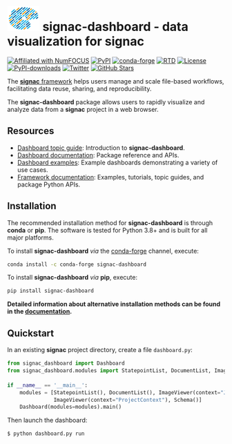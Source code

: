 # <img src="https://raw.githubusercontent.com/glotzerlab/signac-dashboard/main/doc/images/palette-header.png" width="75" height="58"> signac-dashboard - data visualization for signac

[![Affiliated with NumFOCUS](https://img.shields.io/badge/NumFOCUS-affiliated%20project-orange.svg?style=flat&colorA=E1523D&colorB=007D8A)](https://numfocus.org/sponsored-projects/affiliated-projects)
[![PyPI](https://img.shields.io/pypi/v/signac-dashboard.svg)](https://pypi.org/project/signac-dashboard/)
[![conda-forge](https://img.shields.io/conda/vn/conda-forge/signac-dashboard.svg?style=flat)](https://anaconda.org/conda-forge/signac-dashboard)
[![RTD](https://img.shields.io/readthedocs/signac-dashboard.svg?style=flat)](https://signac.readthedocs.io/)
[![License](https://img.shields.io/github/license/glotzerlab/signac-dashboard.svg)](https://github.com/glotzerlab/signac-dashboard/blob/main/LICENSE.txt)
[![PyPI-downloads](https://img.shields.io/pypi/dm/signac-dashboard.svg?style=flat)](https://pypistats.org/packages/signac-dashboard)
[![Twitter](https://img.shields.io/twitter/follow/signacdata?style=social)](https://twitter.com/signacdata)
[![GitHub Stars](https://img.shields.io/github/stars/glotzerlab/signac-dashboard?style=social)](https://github.com/glotzerlab/signac-dashboard/)

The [**signac** framework](https://signac.readthedocs.io) helps users manage and scale file-based workflows, facilitating data reuse, sharing, and reproducibility.

The **signac-dashboard** package allows users to rapidly visualize and analyze data from a **signac** project in a web browser.

## Resources

- [Dashboard topic guide](https://signac.readthedocs.io/en/latest/dashboard.html):
  Introduction to **signac-dashboard**.
- [Dashboard documentation](https://signac.readthedocs.io/projects/dashboard/):
  Package reference and APIs.
- [Dashboard examples](examples/):
  Example dashboards demonstrating a variety of use cases.
- [Framework documentation](https://signac.readthedocs.io/):
  Examples, tutorials, topic guides, and package Python APIs.

## Installation

The recommended installation method for **signac-dashboard** is through **conda** or **pip**.
The software is tested for Python 3.8+ and is built for all major platforms.

To install **signac-dashboard** *via* the [conda-forge](https://conda-forge.github.io/) channel, execute:

```bash
conda install -c conda-forge signac-dashboard
```

To install **signac-dashboard** *via* **pip**, execute:

```bash
pip install signac-dashboard
```

**Detailed information about alternative installation methods can be found in the [documentation](https://signac.readthedocs.io/projects/dashboard/en/latest/installation.html).**


## Quickstart

In an existing **signac** project directory, create a file `dashboard.py`:

```python
from signac_dashboard import Dashboard
from signac_dashboard.modules import StatepointList, DocumentList, ImageViewer, Schema

if __name__ == '__main__':
    modules = [StatepointList(), DocumentList(), ImageViewer(context="JobContext"),
               ImageViewer(context="ProjectContext"), Schema()]
    Dashboard(modules=modules).main()
```

Then launch the dashboard:

```bash
$ python dashboard.py run
```
